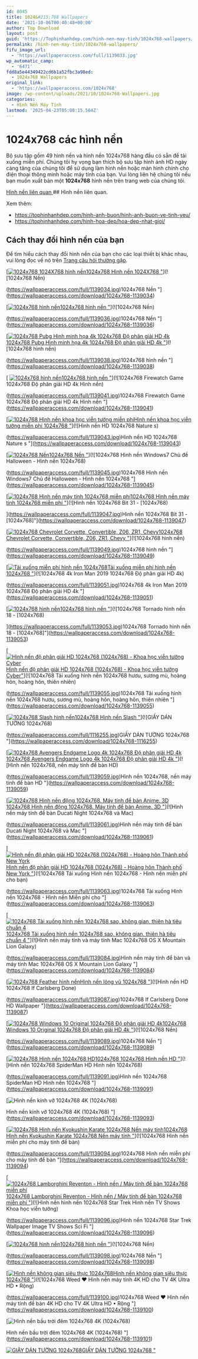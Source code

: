 ```yaml
---
id: 8045
title: 1024&#215;768 Wallpapers
date: '2021-10-06T00:40:48+00:00'
author: Top Download
layout: post
guid: 'https://Tophinhanhdep.com/hinh-nen-may-tinh/1024x768-wallpapers/'
permalink: /hinh-nen-may-tinh/1024x768-wallpapers/
fifu_image_url:
  - 'https://wallpaperaccess.com/full/1139033.jpg'
wp_automatic_camp:
  - '6471'
fdd8a5e44349422cd6b1a52fbc3a98ed:
  - 1024x768 Wallpapers
original_link:
  - 'https://wallpaperaccess.com/1024x768'
image: /wp-content/uploads/2021/10/1024x768-Wallpapers.jpg
categories:
  - Hình Nền Máy Tính
lastmod: '2025-04-23T05:08:15.564Z'
---
```

# 1024x768 các hình nền

Bộ sưu tập gồm 49 hình nền và hình nền 1024x768 hàng đầu có sẵn để tải xuống miễn phí. Chúng tôi hy vọng bạn thích bộ sưu tập hình ảnh HD ngày càng tăng của chúng tôi để sử dụng làm hình nền hoặc màn hình chính cho điện thoại thông minh hoặc máy tính của bạn. Vui lòng liên hệ chúng tôi nếu bạn muốn xuất bản một **1024x768** hình nền trên trang web của chúng tôi.

[Hình nền liên quan ](#related) ## Hình nền liên quan.

   
 Xem thêm:

   
- <https://tophinhanhdep.com/hinh-anh-buon/hinh-anh-buon-ve-tinh-yeu/>
- <https://tophinhanhdep.com/hinh-hoa-dep/hoa-dep-nhat-gioi/>

## Cách thay đổi hình nền của bạn

Để tìm hiểu cách thay đổi hình nền của bạn cho các loại thiết bị khác nhau, vui lòng đọc về nó trên [Trang câu hỏi thường gặp](https://tophinhanhdep.com/faq/).

  
[[![1024x768 1024X768 hình nền](https://wallpaperaccess.com/full/1139033.jpg)1024x768 Hình nền 1024X768 "](https://wallpaperaccess.com/download/1024x768-1139033)](![1024x768 Nền)

(https://wallpaperaccess.com/full/1139034.jpg)1024x768 Nền "](https://wallpaperaccess.com/download/1024x768-1139034)

[[![1024x768 hình nền](https://wallpaperaccess.com/full/1139035.jpg)1024x768 hình nền "](https://wallpaperaccess.com/download/1024x768-1139035)](![1024x768 Nền)

(https://wallpaperaccess.com/full/1139036.jpg)1024x768 Nền "](https://wallpaperaccess.com/download/1024x768-1139036)

[[![1024x768 Pubg Hình minh họa 4k 1024x768 Độ phân giải HD 4k](https://wallpaperaccess.com/full/1139037.jpg)1024x768 Pubg Hình minh họa 4k 1024x768 Độ phân giải HD 4k "](https://wallpaperaccess.com/download/1024x768-1139037)](![1024x768 hình nền)

(https://wallpaperaccess.com/full/1139038.jpg)1024x768 hình nền "](https://wallpaperaccess.com/download/1024x768-1139038)

[ [![1024x768 hình nền](https://wallpaperaccess.com/full/1139039.jpg)1024x768 hình nền "](https://wallpaperaccess.com/download/1024x768-1139039)](![1024x768 Firewatch Game 1024x768 Độ phân giải HD 4k Hình nền)

(https://wallpaperaccess.com/full/1139041.jpg)1024x768 Firewatch Game 1024x768 Độ phân giải HD 4k Hình nền "](https://wallpaperaccess.com/download/1024x768-1139041)

[[![1024x768 Hình nền khoa học viễn tưởng miễn phí](https://wallpaperaccess.com/full/1139042.jpg)Hình nền khoa học viễn tưởng miễn phí 1024x768 "](https://wallpaperaccess.com/download/1024x768-1139042)](![Hình nền HD 1024x768 Nature s)

(https://wallpaperaccess.com/full/1139043.jpg)Hình nền HD 1024x768 Nature s "](https://wallpaperaccess.com/download/1024x768-1139043)

[[![1024x768 Nền](https://wallpaperaccess.com/full/1139044.jpg)1024x768 Nền "](https://wallpaperaccess.com/download/1024x768-1139044)](![1024x768 Hình nền Windows7 Chủ đề Halloween - Hình nền 1024x768)

(https://wallpaperaccess.com/full/1139045.jpg)1024x768 Hình nền Windows7 Chủ đề Halloween - Hình nền 1024x768 "](https://wallpaperaccess.com/download/1024x768-1139045)

[[![1024x768 Hình nền máy tính 1024x768 miễn phí](https://wallpaperaccess.com/full/1139046.jpg)1024x768 Hình nền máy tính 1024x768 miễn phí "](https://wallpaperaccess.com/download/1024x768-1139046)](![Hình nền 1024x768 Bit 31 - [1024x768)

](https://wallpaperaccess.com/full/1139047.jpg)Hình nền 1024x768 Bit 31 - \[1024x768\]"](https://wallpaperaccess.com/download/1024x768-1139047)

[[![1024x768 Chevrolet Corvette, Convertible, Z06, ZR1, Chevy](https://wallpaperaccess.com/full/1139048.jpg)1024x768 Chevrolet Corvette, Convertible, Z06, ZR1, Chevy "](https://wallpaperaccess.com/download/1024x768-1139048)](![1024x768 hình nền)

(https://wallpaperaccess.com/full/1139049.jpg)1024x768 hình nền "](https://wallpaperaccess.com/download/1024x768-1139049)

[[![Tải xuống miễn phí hình nền 1024x768](https://wallpaperaccess.com/full/1139050.jpg)Tải xuống miễn phí hình nền 1024x768 "](https://wallpaperaccess.com/download/1024x768-1139050)](![1024x768 4k Iron Man 2019 1024x768 Độ phân giải HD 4k)

(https://wallpaperaccess.com/full/1139051.jpg)1024x768 4k Iron Man 2019 1024x768 Độ phân giải HD 4k "](https://wallpaperaccess.com/download/1024x768-1139051)

[[![1024x768 hình nền](https://wallpaperaccess.com/full/1139052.jpg)1024x768 hình nền "](https://wallpaperaccess.com/download/1024x768-1139052)](![1024x768 Tornado hình nền 18 - [1024x768)

](https://wallpaperaccess.com/full/1139053.jpg)1024x768 Tornado hình nền 18 - \[1024x768\]"](https://wallpaperaccess.com/download/1024x768-1139053)

[[![Hình nền độ phân giải HD 1024x768 (1024x768) - Khoa học viễn tưởng Cyber](https://wallpaperaccess.com/full/1139054.jpg)Hình nền độ phân giải HD 1024x768 (1024x768) - Khoa học viễn tưởng Cyber ​​"](https://wallpaperaccess.com/download/1024x768-1139054)](![1024x768 Tải xuống hình nền 1024x768 hươu, sương mù, hoàng hôn, hoàng hôn, thiên nhiên)

(https://wallpaperaccess.com/full/1139055.jpg)1024x768 Tải xuống hình nền 1024x768 hươu, sương mù, hoàng hôn, hoàng hôn, thiên nhiên "](https://wallpaperaccess.com/download/1024x768-1139055)

[[![1024x768 Slash hình nền](https://wallpaperaccess.com/full/1139056.png)1024x768 Hình nền Slash "](https://wallpaperaccess.com/download/1024x768-1139056)](![GIẤY DÁN TƯỜNG 1024x768)

(https://wallpaperaccess.com/full/1116255.jpg)GIẤY DÁN TƯỜNG 1024x768 "](https://wallpaperaccess.com/download/1024x768-1116255)

[[![1024x768 Avengers Endgame Logo 4k 1024x768 Độ phân giải HD 4k](https://wallpaperaccess.com/full/1139058.jpg)1024x768 Avengers Endgame Logo 4k 1024x768 Độ phân giải HD 4k "](https://wallpaperaccess.com/download/1024x768-1139058)](![Hình nền 1024x768, nền máy tính để bàn HD)

(https://wallpaperaccess.com/full/1139059.jpg)Hình nền 1024x768, nền máy tính để bàn HD "](https://wallpaperaccess.com/download/1024x768-1139059)

[[![1024x768 Hình nền động 1024x768.  Máy tính để bàn Anime.  3D](https://wallpaperaccess.com/full/1139060.jpg)1024x768 Hình nền động 1024x768. Máy tính để bàn Anime. 3D "](https://wallpaperaccess.com/download/1024x768-1139060)](![Hình nền máy tính để bàn Ducati Night 1024x768 và Mac)

(https://wallpaperaccess.com/full/1139061.jpg)Hình nền máy tính để bàn Ducati Night 1024x768 và Mac "](https://wallpaperaccess.com/download/1024x768-1139061)

[[![Hình nền độ phân giải HD 1024x768 (1024x768) - Hoàng hôn Thành phố New York](https://wallpaperaccess.com/full/1139062.jpg)Hình nền độ phân giải HD 1024x768 (1024x768) - Hoàng hôn Thành phố New York "](https://wallpaperaccess.com/download/1024x768-1139062)](![1024x768 Tải xuống Hình nền 1024x768 - Hình nền miễn phí cho bạn)

(https://wallpaperaccess.com/full/1139063.jpg)1024x768 Tải xuống Hình nền 1024x768 - Hình nền Miễn phí cho "](https://wallpaperaccess.com/download/1024x768-1139063)

[[![1024x768 Tải xuống hình nền 1024x768 sao, không gian, thiên hà tiêu chuẩn 4](https://wallpaperaccess.com/full/1139082.jpg)1024x768 Tải xuống hình nền 1024x768 sao, không gian, thiên hà tiêu chuẩn 4 "](https://wallpaperaccess.com/download/1024x768-1139082)](![Hình nền máy tính và máy tính Mac 1024x768 OS X Mountain Lion Galaxy)

(https://wallpaperaccess.com/full/1139084.jpg)Hình nền máy tính để bàn và máy tính Mac 1024x768 OS X Mountain Lion Galaxy "](https://wallpaperaccess.com/download/1024x768-1139084)

[[![1024x768 Feather hình nền](https://wallpaperaccess.com/full/1139086.jpg)Hình nền lông vũ 1024x768 "](https://wallpaperaccess.com/download/1024x768-1139086)](![Hình nền HD 1024x768 If Carlsberg Done)

(https://wallpaperaccess.com/full/1139087.jpg)1024x768 If Carlsberg Done HD Wallpaper "](https://wallpaperaccess.com/download/1024x768-1139087)

[[![1024x768 Windows 10 Original 1024x768 Độ phân giải HD 4k](https://wallpaperaccess.com/full/1139088.jpg)1024x768 Windows 10 Original 1024x768 Độ phân giải HD 4k "](https://wallpaperaccess.com/download/1024x768-1139088)](![1024x768 Nền)

(https://wallpaperaccess.com/full/1139089.jpg)1024x768 Nền "](https://wallpaperaccess.com/download/1024x768-1139089)

[[![1024x768 Hình nền 1024x768 HD](https://wallpaperaccess.com/full/1139090.jpg)1024x768 1024x768 Hình nền HD "](https://wallpaperaccess.com/download/1024x768-1139090)](![Hình nền 1024x768 SpiderMan HD Hình nền 1024x768)

(https://wallpaperaccess.com/full/1139091.jpg)Hình nền 1024x768 SpiderMan HD Hình nền 1024x768 "](https://wallpaperaccess.com/download/1024x768-1139091)

[![Hình nền kính vỡ 1024x768 4K (1024x768)](https://wallpaperaccess.com/full/1139093.jpg)

Hình nền kính vỡ 1024x768 4K (1024x768) "](https://wallpaperaccess.com/download/1024x768-1139093)

[[![1024x768 Hình nền Kyokushin Karate 1024x768 Nền máy tính](https://wallpaperaccess.com/full/35011.jpg)1024x768 Hình nền Kyokushin Karate 1024x768 Nền máy tính "](https://wallpaperaccess.com/download/1024x768-35011)](![1024x768 Hình nền miễn phí cho máy tính để bàn)

(https://wallpaperaccess.com/full/1139094.jpg)1024x768 Hình nền miễn phí cho máy tính để bàn "](https://wallpaperaccess.com/download/1024x768-1139094)

[[![1024x768 Lamborghini Reventon - Hình nền / Máy tính để bàn 1024x768 miễn phí](https://wallpaperaccess.com/full/1139095.jpg)1024x768 Lamborghini Reventon - Hình nền / Máy tính để bàn 1024x768 miễn phí "](https://wallpaperaccess.com/download/1024x768-1139095)](![Hình nền hình nền 1024x768 Star Trek Hình nền TV Shows Khoa học viễn tưởng)

(https://wallpaperaccess.com/full/1139096.jpg)Hình nền 1024x768 Star Trek Wallpaper Image TV Shows Sci Fi "](https://wallpaperaccess.com/download/1024x768-1139096)

[[![1024x768 hình nền](https://wallpaperaccess.com/full/1139097.jpg)1024x768 hình nền "](https://wallpaperaccess.com/download/1024x768-1139097)](![1024x768 Nền)

(https://wallpaperaccess.com/full/1139098.jpg)1024x768 Nền "](https://wallpaperaccess.com/download/1024x768-1139098)

[[![Hình nền không gian siêu thực 1024x768](https://wallpaperaccess.com/full/1139099.jpg)Hình nền không gian siêu thực 1024x768 "](https://wallpaperaccess.com/download/1024x768-1139099)](![1024x768 Weed ❤ Hình nền máy tính 4K HD cho TV 4K Ultra HD • Rộng)

(https://wallpaperaccess.com/full/1139100.jpg)1024x768 Weed ❤ Hình nền máy tính để bàn 4K HD cho TV 4K Ultra HD • Rộng "](https://wallpaperaccess.com/download/1024x768-1139100)

[![Hình nền bầu trời đêm 1024x768 4K (1024x768)](https://wallpaperaccess.com/full/1139101.jpg)

Hình nền bầu trời đêm 1024x768 4K (1024x768) "](https://wallpaperaccess.com/download/1024x768-1139101)

[![GIẤY DÁN TƯỜNG 1024x768](https://wallpaperaccess.com/full/1139102.jpg)GIẤY DÁN TƯỜNG 1024x768 "](https://wallpaperaccess.com/download/1024x768-1139102)
